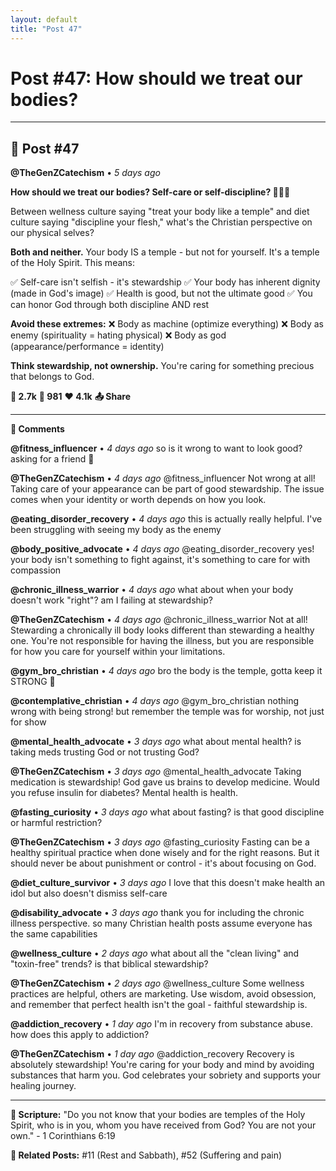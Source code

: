 ```yaml
---
layout: default
title: "Post 47"
---
```

# Post #47: How should we treat our bodies?

---

## 📱 Post #47

**@TheGenZCatechism** • *5 days ago*

**How should we treat our bodies? Self-care or self-discipline? 💪🧘‍♀️**

Between wellness culture saying "treat your body like a temple" and diet culture saying "discipline your flesh," what's the Christian perspective on our physical selves?

**Both and neither.** Your body IS a temple - but not for yourself. It's a temple of the Holy Spirit. This means:

✅ Self-care isn't selfish - it's stewardship
✅ Your body has inherent dignity (made in God's image)
✅ Health is good, but not the ultimate good
✅ You can honor God through both discipline AND rest

**Avoid these extremes:**
❌ Body as machine (optimize everything)
❌ Body as enemy (spirituality = hating physical)
❌ Body as god (appearance/performance = identity)

**Think stewardship, not ownership.** You're caring for something precious that belongs to God.

**💭 2.7k** **🔄 981** **❤️ 4.1k** **📤 Share**

---

**💬 Comments**

**@fitness_influencer** • *4 days ago*
so is it wrong to want to look good? asking for a friend 👀

**@TheGenZCatechism** • *4 days ago*
@fitness_influencer Not wrong at all! Taking care of your appearance can be part of good stewardship. The issue comes when your identity or worth depends on how you look.

**@eating_disorder_recovery** • *4 days ago*
this is actually really helpful. I've been struggling with seeing my body as the enemy

**@body_positive_advocate** • *4 days ago*
@eating_disorder_recovery yes! your body isn't something to fight against, it's something to care for with compassion

**@chronic_illness_warrior** • *4 days ago*
what about when your body doesn't work "right"? am I failing at stewardship?

**@TheGenZCatechism** • *4 days ago*
@chronic_illness_warrior Not at all! Stewarding a chronically ill body looks different than stewarding a healthy one. You're not responsible for having the illness, but you are responsible for how you care for yourself within your limitations.

**@gym_bro_christian** • *4 days ago*
bro the body is the temple, gotta keep it STRONG 💪

**@contemplative_christian** • *4 days ago*
@gym_bro_christian nothing wrong with being strong! but remember the temple was for worship, not just for show

**@mental_health_advocate** • *3 days ago*
what about mental health? is taking meds trusting God or not trusting God?

**@TheGenZCatechism** • *3 days ago*
@mental_health_advocate Taking medication is stewardship! God gave us brains to develop medicine. Would you refuse insulin for diabetes? Mental health is health.

**@fasting_curiosity** • *3 days ago*
what about fasting? is that good discipline or harmful restriction?

**@TheGenZCatechism** • *3 days ago*
@fasting_curiosity Fasting can be a healthy spiritual practice when done wisely and for the right reasons. But it should never be about punishment or control - it's about focusing on God.

**@diet_culture_survivor** • *3 days ago*
I love that this doesn't make health an idol but also doesn't dismiss self-care

**@disability_advocate** • *3 days ago*
thank you for including the chronic illness perspective. so many Christian health posts assume everyone has the same capabilities

**@wellness_culture** • *2 days ago*
what about all the "clean living" and "toxin-free" trends? is that biblical stewardship?

**@TheGenZCatechism** • *2 days ago*
@wellness_culture Some wellness practices are helpful, others are marketing. Use wisdom, avoid obsession, and remember that perfect health isn't the goal - faithful stewardship is.

**@addiction_recovery** • *1 day ago*
I'm in recovery from substance abuse. how does this apply to addiction?

**@TheGenZCatechism** • *1 day ago*
@addiction_recovery Recovery is absolutely stewardship! You're caring for your body and mind by avoiding substances that harm you. God celebrates your sobriety and supports your healing journey.

---

**📖 Scripture:** "Do you not know that your bodies are temples of the Holy Spirit, who is in you, whom you have received from God? You are not your own." - 1 Corinthians 6:19

**🔗 Related Posts:** #11 (Rest and Sabbath), #52 (Suffering and pain) 
